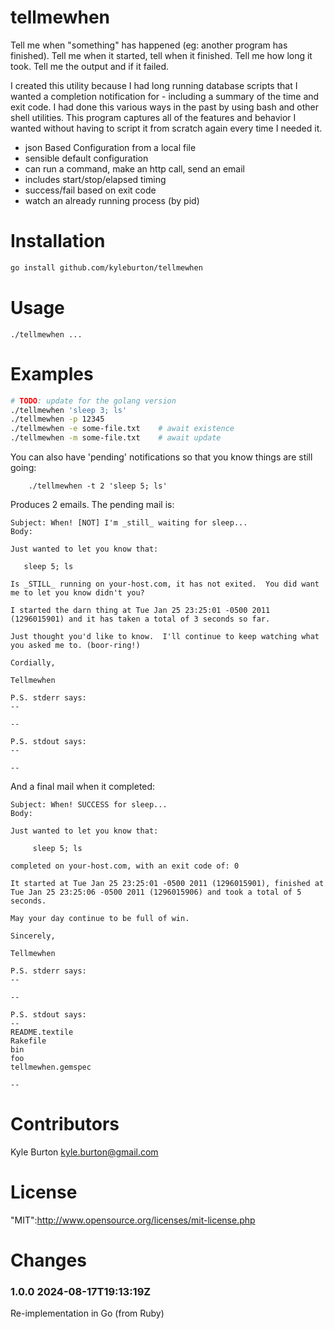 # tellmewhen

Tell me when "something" has happened (eg: another program has finished).  Tell me when it started, tell when it finished.  Tell me how long it took.  Tell me the output and if it failed.

I created this utility because I had long running database scripts that I wanted a completion notification for - including a summary of the time and exit code.  I had done this various ways in the past by using bash and other shell utilities.  This program captures all of the features and behavior I wanted without having to script it from scratch again every time I needed it.

* json Based Configuration from a local file
* sensible default configuration
* can run a command, make an http call, send an email
* includes start/stop/elapsed timing
* success/fail based on exit code
* watch an already running process (by pid)

# Installation

```bash
go install github.com/kyleburton/tellmewhen
```

# Usage

```
./tellmewhen ...
```

# Examples

```bash
# TODO: update for the golang version
./tellmewhen 'sleep 3; ls'
./tellmewhen -p 12345
./tellmewhen -e some-file.txt    # await existence
./tellmewhen -m some-file.txt    # await update
```

You can also have 'pending' notifications so that you know things are still going:

```
    ./tellmewhen -t 2 'sleep 5; ls'
```

Produces 2 emails.  The pending mail is:

```
Subject: When! [NOT] I'm _still_ waiting for sleep...
Body:

Just wanted to let you know that:

   sleep 5; ls

Is _STILL_ running on your-host.com, it has not exited.  You did want me to let you know didn't you?

I started the darn thing at Tue Jan 25 23:25:01 -0500 2011 (1296015901) and it has taken a total of 3 seconds so far.

Just thought you'd like to know.  I'll continue to keep watching what you asked me to. (boor-ring!)

Cordially,

Tellmewhen

P.S. stderr says:
--

--

P.S. stdout says:
--

--
```


And a final mail when it completed:

```
Subject: When! SUCCESS for sleep...
Body:

Just wanted to let you know that:

     sleep 5; ls

completed on your-host.com, with an exit code of: 0

It started at Tue Jan 25 23:25:01 -0500 2011 (1296015901), finished at Tue Jan 25 23:25:06 -0500 2011 (1296015906) and took a total of 5 seconds.

May your day continue to be full of win.

Sincerely,

Tellmewhen

P.S. stderr says:
--

--

P.S. stdout says:
--
README.textile
Rakefile
bin
foo
tellmewhen.gemspec

--
```

# Contributors

Kyle Burton <kyle.burton@gmail.com>

# License

"MIT":http://www.opensource.org/licenses/mit-license.php


# Changes

### 1.0.0 2024-08-17T19:13:19Z

Re-implementation in Go (from Ruby)
